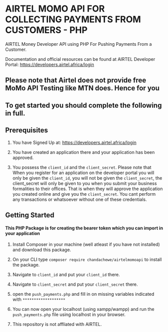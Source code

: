 # AIRTEL MOMO API FOR COLLECTING PAYMENTS FROM CUSTOMERS -  PHP
AIRTEL Money Developer API using PHP For Pushing Payments From a Customer.

Documentation and official resources can be found at AIRTEL Developer Portal: https://developers.airtel.africa/login

## Please note that Airtel does not provide free MoMo API Testing like MTN does. Hence for you
## To get started you should complete the following in full.
## Prerequisites
1. You have Signed Up at: https://developers.airtel.africa/login

2. You have created an application there and your application has been approved.

3. You possess the `client_id` and the `client_secret`. Please note that When you register for an 
application on the developer portal you will only be given the `client_id`, you will not be given
the `client_secret`, the client_secret will only be given to you when you submit your business
formalities to their offices. That is when they will approve the application you created online
and give you the `client_secret`. You cant perform any transactions or whatsoever without one
of these credentials.     


## Getting Started
#### This PHP Package is for creating the bearer token which you can import in your application 
1. Install Composer in your machine (well atleast if you have not installed) and download this package.
2. On your CLI type `composer require chandachewe/airtelmomoapi` to install the package.
2. Navigate to `client_id` and put your `client_id` there.

3. Navigate to `client_secret` and put your `client_secret` there.

4. open the `push_payments.php` and fill in on missing variables indicated with `*******************` 

5. You can now open your localhost (using xampp/wampp) and run the `push_payments.php` file using localhost in your browser.

6. This repository is not affliated with AIRTEL.